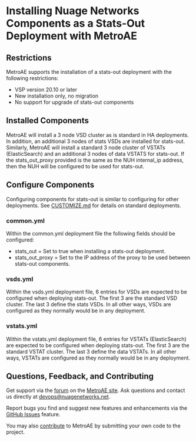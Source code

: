 # Installing Nuage Networks Components as a Stats-Out Deployment with MetroAE

## Restrictions
MetroAE supports the installation of a stats-out deployment with the following restrictions:
* VSP version 20.10 or later
* New installation only, no migration
* No support for upgrade of stats-out components

## Installed Components
MetroAE will install a 3 node VSD cluster as is standard in HA deployments.  In addition,
an additional 3 nodes of stats VSDs are installed for stats-out.  Similarly, MetroAE will
install a standard 3 node cluster of VSTATs (ElasticSearch) and an additional 3 nodes of
data VSTATS for stats-out.  If the stats_out_proxy provided is the same as the NUH
internal_ip address, then the NUH will be configured to be used for stats-out.

## Configure Components
Configuring components for stats-out is similar to configuring for other deployments. See
[CUSTOMIZE.md](CUSTOMIZE.md) for details on standard deployments.

### common.yml
Within the common.yml deployment file the following fields should be configured:
* stats_out = Set to true when installing a stats-out deployment.
* stats_out_proxy = Set to the IP address of the proxy to be used between stats-out components.

### vsds.yml
Within the vsds.yml deployment file, 6 entries for VSDs are expected to be
configured when deploying stats-out.  The first 3 are the standard VSD cluster.
The last 3 define the stats VSDs.  In all other ways, VSDs are configured as
they normally would be in any deployment.

### vstats.yml
Within the vstats.yml deployment file, 6 entries for VSTATs (ElasticSearch) are
expected to be configured when deploying stats-out.  The first 3 are the
standard VSTAT cluster.  The last 3 define the data VSTATs.  In all other ways,
VSTATs are configured as they normally would be in any deployment.

## Questions, Feedback, and Contributing
Get support via the [forum](https://devops.nuagenetworks.net/forums/) on the [MetroAE site](https://devops.nuagenetworks.net/).
Ask questions and contact us directly at [devops@nuagenetworks.net](mailto:devops@nuagenetworks.net "send email to nuage-metro project").

Report bugs you find and suggest new features and enhancements via the [GitHub Issues](https://github.com/nuagenetworks/nuage-metroae/issues "nuage-metroae issues") feature.

You may also [contribute](CONTRIBUTING.md) to MetroAE by submitting your own code to the project.
